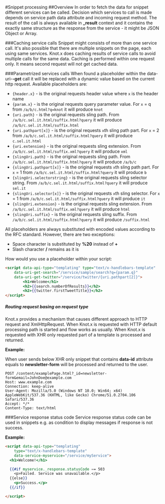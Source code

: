 #Snippet processing
##Overview
In order to fetch the data for snippet different services can be called. Decision which services to 
call is made depends on service path data attribute and incoming request method.
The result of the call is always available in **_result** context and it contains the exactly 
same structure as the response from the service - it might be JSON Object or Array.

###Caching service calls
Snippet might consists of more than one service call. It's also possible that there are multiple 
snippets on the page, each using same services. Knot.x does caching results of service calls to avoid multiple calls for the same data.
Caching is performed within one request only. It means second request will not get cached data.

###Parametrized services calls
When found a placeholder within the data-uri-**-get** call it will be replaced with a dynamic value based on the current http request.
Available placeholders are:
* `{header.x}` - is the original requests header value where `x` is the header name
* `{param.x}` - is the original requests query parameter value. For `x` = q from `/a/b/c.html?q=knot` it will produce `knot`
* `{uri.path}` - is the original requests sling path. From `/a/b/c.sel.it.html/suffix.html?query` it will produce `/a/b/c.sel.it.html/suffix.html`
* `{uri.pathpart[x]}` - is the original requests `x`th sling path part. For `x` = 2 from `/a/b/c.sel.it.html/suffix.html?query` it will produce `c.sel.it.html`
* `{uri.extension}` - is the original requests sling extension. From `/a/b/c.sel.it.html/suffix.xml?query` it will produce `xml`
* `{slingUri.path}` - is the original requests sling path. From `/a/b/c.sel.it.html/suffix.html?query` it will produce `/a/b/c`
* `{slingUri.pathpart[x]}` - is the original requests `x`th sling path part. For `x` = 1 from `/a/b/c.sel.it.html/suffix.html?query` it will produce `b`
* `{slingUri.selectorstring}` - is the original requests sling selector string. From `/a/b/c.sel.it.html/suffix.html?query` it will produce `sel.it`
* `{slingUri.selector[x]}` - is the original requests `x`th sling selector. For `x` = 1 from `/a/b/c.sel.it.html/suffix.html?query` it will produce `it`
* `{slingUri.extension}` - is the original requests sling extension. From `/a/b/c.sel.it.html/suffix.xml?query` it will produce `html`
* `{slingUri.suffix}` - is the original requests sling suffix. From `/a/b/c.sel.it.html/suffix.html?query` it will produce `/suffix.html`

All placeholders are always substituted with encoded values according to the RFC standard. However, there are two exceptions:

- Space character is substituted by **%20** instead of **+**
- Slash character **/** remains as it is

How would you use a placeholder within your script:
```html
<script data-api-type="templating" type="text/x-handlebars-template"
    data-uri-get-search="/service/sample/search?q={param.q}"
    data-uri-get-twitter="/service/twitter/{uri.pathpart[2]}">
        <h1>Welcome</h1>
        <h2>{{search.numberOfResults}}</h2>
        <h2>{{twitter.firstTweetTitle}}</h2>
</script>
```


##### Routing request basing on request type
Knot.x provides a mechanism that causes different approach to HTTP request and XmlHttpRequest. 
When Knot.x is requested with HTTP default processing path is started and flow works as usually. 
When Knot.x is requested with XHR only requested part of a template is processed and returned.

**Example:**

When user sends below XHR only snippet that contains **data-id** attribute equals to **newsletter-form** will be processed and returned to the user.
```
POST /content/examplePage.html?_id=newsletter-form&email=JohnDoe@example.com
Host: www.example.com
Connection: keep-alive
User-Agent: Mozilla/5.0 (Windows NT 10.0; Win64; x64) AppleWebKit/537.36 (KHTML, like Gecko) Chrome/51.0.2704.106 Safari/537.36
Accept: */*
Content-Type: text/html
```

###Service response status code
Service response status code can be used in snippets e.g. as condition to display messages if response is not success.

**Example:**
```html
<script data-api-type="templating"
    type="text/x-handlebars-template"
    data-service-myservice="/service/myService">
  <h1>Welcome!</h1>

  {{#if myservice._response.statusCode == 503
    <p>Failed. Service was unavailable.</p>
  {{else}}
    <p>Success.</p>
  {{/if}}

</script>
```


